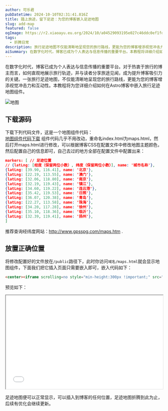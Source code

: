 ```yaml
---
author: 可乐君
pubDatetime: 2024-10-10T02:31:41.816Z
title: 踏上旅途，留下足迹：为您的博客嵌入足迹地图
slug: add-map
featured: false
ogImage: https://r2.xiaoayu.eu.org/2024/10/a04529093195e027c46ddc0ef1fd2661.webp
tags:
  - 折腾日常
description: 旅行足迹地图不仅能清晰地呈现您的旅行路线，更能为您的博客增添视觉冲击力和互动性。本教程将为您详细介绍如何在Astro博客中嵌入旅行足迹地图组件。
aiSummary: 在数字化时代，博客已成为个人表达与信息传播的重要平台。本教程将详细介绍如何在Astro博客中嵌入旅行足迹地图组件，通过下载并配置地图组件代码，您可以轻松地将个性化足迹地图嵌入博客页面，提升博客的专业性和吸引力。
---
```

在数字化时代，博客已成为个人表达与信息传播的重要平台。对于热衷于旅行的博主而言，如何直观地展示旅行轨迹，并与读者分享旅途见闻，成为提升博客吸引力的关键。一张旅行足迹地图，不仅能清晰地呈现您的旅行路线，更能为您的博客增添视觉冲击力和互动性。本教程将为您详细介绍如何在Astro博客中嵌入旅行足迹地图组件。 

![地图](https://r2.xiaoayu.eu.org/2024/10/a04529093195e027c46ddc0ef1fd2661.webp)

## 下载源码
下载下列代码文件，这是一个地图组件代码：  
[地图组件代码下载](https://github.com/HelloWuJiaYi/jVectorMap-Footprint/tree/master)
组件代码几乎不用改动，重命名index.html为maps.html，然后打开maps.html进行修改，可以根据博客CSS在配置文件中修改地图主题颜色，然后配置自己的信息即可，自己去过的地方全部在配置文件中配置出来：  

```json
markers: [ // 足迹位置
// {latLng: [经度（保留两位小数）, 纬度（保留两位小数）], name: '城市名称'},
{latLng: [39.90, 116.41], name: '北京'},
{latLng: [22.19, 113.55], name: '澳门'},
{latLng: [32.06, 118.80], name: '南京'},
{latLng: [32.19, 119.43], name: '镇江'},
{latLng: [34.60, 119.22], name: '连云港'},
{latLng: [35.42, 119.53], name: '日照'},
{latLng: [36.07, 120.38], name: '青岛'},
{latLng: [22.27, 113.58], name: '珠海'},
{latLng: [34.20, 117.28], name: '徐州'},
{latLng: [35.10, 118.36], name: '临沂'},
{latLng: [32.39, 119.41], name: '扬州'},
]
```
  
推荐查询经纬度网站：http://www.gpsspg.com/maps.htm .  
## 放置正确位置
将修改配置好的文件放在`/public`路径下，此时你访问`域名/maps.html`就会显示地图组件，下面我们把它插入页面只需要嵌入即可，嵌入代码如下：  

```html
<center><iframe scrolling=no style="min-height:300px !important;" src="/maps.html" width="100%"></iframe></center>
```

预览如下：  
<center><iframe scrolling=no style="min-height:300px !important;" src="/maps.html" width="100%"></iframe></center>

足迹地图便可以正常显示，可以插入到博客的任何位置，足迹地图折腾到此为止，后续有优化会继续更新。